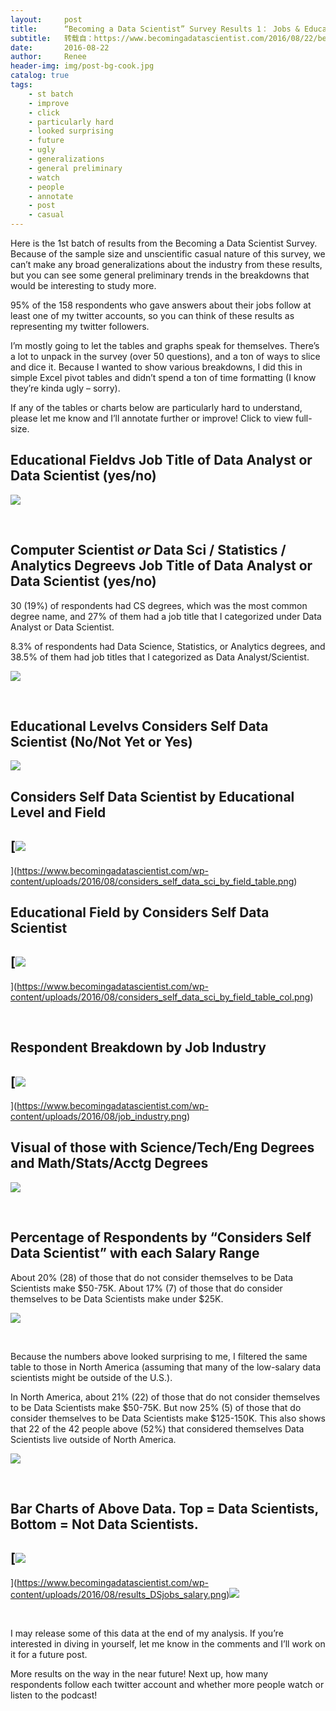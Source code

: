 ```yaml
---
layout:     post
title:      “Becoming a Data Scientist” Survey Results 1： Jobs & Education
subtitle:   转载自：https://www.becomingadatascientist.com/2016/08/22/becoming-a-data-scientist-survey-results-1-jobs-education/
date:       2016-08-22
author:     Renee
header-img: img/post-bg-cook.jpg
catalog: true
tags:
    - st batch
    - improve
    - click
    - particularly hard
    - looked surprising
    - future
    - ugly
    - generalizations
    - general preliminary
    - watch
    - people
    - annotate
    - post
    - casual
---
```


Here is the 1st batch of results from the Becoming a Data Scientist Survey. Because of the sample size and unscientific casual nature of this survey, we can’t make any broad generalizations about the industry from these results, but you can see some general preliminary trends in the breakdowns that would be interesting to study more.

95% of the 158 respondents who gave answers about their jobs follow at least one of my twitter accounts, so you can think of these results as representing my twitter followers.

I’m mostly going to let the tables and graphs speak for themselves. There’s a lot to unpack in the survey (over 50 questions), and a ton of ways to slice and dice it. Because I wanted to show various breakdowns, I did this in simple Excel pivot tables and didn’t spend a ton of time formatting (I know they’re kinda ugly – sorry).

If any of the tables or charts below are particularly hard to understand, please let me know and I’ll annotate further or improve! Click to view full-size.

## **Educational Fieldvs Job Title of Data Analyst or Data Scientist (yes/no)**

[![](https://www.becomingadatascientist.com/wp-content/uploads/2016/08/results_educ_category_data_sci_table.png)
](https://www.becomingadatascientist.com/wp-content/uploads/2016/08/results_educ_category_data_sci_table.png)

 

## **Computer Scientist *or* Data Sci / Statistics / Analytics Degreevs Job Title of Data Analyst or Data Scientist (yes/no)**

30 (19%) of respondents had CS degrees, which was the most common degree name, and 27% of them had a job title that I categorized under Data Analyst or Data Scientist.

8.3% of respondents had Data Science, Statistics, or Analytics degrees, and 38.5% of them had job titles that I categorized as Data Analyst/Scientist.

[![](https://www.becomingadatascientist.com/wp-content/uploads/2016/08/results_educ_CSdegrees_table.png)
](https://www.becomingadatascientist.com/wp-content/uploads/2016/08/results_educ_CSdegrees_table.png)

 

## Educational Levelvs Considers Self Data Scientist (No/Not Yet or Yes)

[![](https://www.becomingadatascientist.com/wp-content/uploads/2016/08/results_educ_level_datasci_col_table.png)
](https://www.becomingadatascientist.com/wp-content/uploads/2016/08/results_educ_level_datasci_col_table.png)

## 

## Considers Self Data Scientist by Educational Level and Field

## [![](https://www.becomingadatascientist.com/wp-content/uploads/2016/08/considers_self_data_sci_by_field_table.png)
](https://www.becomingadatascientist.com/wp-content/uploads/2016/08/considers_self_data_sci_by_field_table.png)

## 

## Educational Field by Considers Self Data Scientist

## [![](https://www.becomingadatascientist.com/wp-content/uploads/2016/08/considers_self_data_sci_by_field_table_col.png)
](https://www.becomingadatascientist.com/wp-content/uploads/2016/08/considers_self_data_sci_by_field_table_col.png)

 

## Respondent Breakdown by Job Industry

## [![](https://www.becomingadatascientist.com/wp-content/uploads/2016/08/job_industry.png)
](https://www.becomingadatascientist.com/wp-content/uploads/2016/08/job_industry.png)

## 

## Visual of those with Science/Tech/Eng Degrees and Math/Stats/Acctg Degrees

[![](https://www.becomingadatascientist.com/wp-content/uploads/2016/08/considers_self_data_sci_by_field.png)
](https://www.becomingadatascientist.com/wp-content/uploads/2016/08/considers_self_data_sci_by_field.png)

 

## Percentage of Respondents by “Considers Self Data Scientist” with each Salary Range

About 20% (28) of those that do not consider themselves to be Data Scientists make $50-75K. About 17% (7) of those that do consider themselves to be Data Scientists make under $25K.

[![](https://www.becomingadatascientist.com/wp-content/uploads/2016/08/results_jobs_salary_table.png)
](https://www.becomingadatascientist.com/wp-content/uploads/2016/08/results_jobs_salary_table.png)

 

Because the numbers above looked surprising to me, I filtered the same table to those in North America (assuming that many of the low-salary data scientists might be outside of the U.S.).

In North America, about 21% (22) of those that do not consider themselves to be Data Scientists make $50-75K. But now 25% (5) of those that do consider themselves to be Data Scientists make $125-150K. This also shows that 22 of the 42 people above (52%) that considered themselves Data Scientists live outside of North America.

[![](https://www.becomingadatascientist.com/wp-content/uploads/2016/08/results_jobs_salary_table_northAmer.png)
](https://www.becomingadatascientist.com/wp-content/uploads/2016/08/results_jobs_salary_table_northAmer.png)

 

## **Bar Charts of Above Data. Top = Data Scientists, Bottom = Not Data Scientists.**

## [![](https://www.becomingadatascientist.com/wp-content/uploads/2016/08/results_DSjobs_salary.png)
](https://www.becomingadatascientist.com/wp-content/uploads/2016/08/results_DSjobs_salary.png)[![](https://www.becomingadatascientist.com/wp-content/uploads/2016/08/results_nonDSjobs_salary.png)
](https://www.becomingadatascientist.com/wp-content/uploads/2016/08/results_nonDSjobs_salary.png)

 

I may release some of this data at the end of my analysis. If you’re interested in diving in yourself, let me know in the comments and I’ll work on it for a future post.

More results on the way in the near future! Next up, how many respondents follow each twitter account and whether more people watch or listen to the podcast!

 
